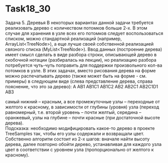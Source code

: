 # Task18_30
Задача 5.	Деревья
В некоторых вариантах данной задачи требуется реализовать дерево с количеством потомков больше 2-х. В этом случае для хранения в узле всех его потомков следует воспользоваться списком, можно стандартной реализаций (например, ArrayList<TreeNode<T>>), а еще лучше своей собственной реализацией связного списка (MyList<TreeNode<T>>). Ввод данных (построение дерева) имеет смысл сделать в виде разбора строки, описывающей дерево в скобочной нотации (разбиралась на лекции), но реализацию разбора потребуется чуть-чуть поправить для поддержки произвольного кол-ва потомков в узле. В этих задачах, вместо рисования дерева на форме можно распечатывать дерево (также может быть на форме - см. примеры) в следующем виде (слева представление дерева, справа пояснение, что это за дерево):
A
  AB1
    AB1C1
    AB1C2
  AB2
    AB2C1
      AB2C1D1
  AB3	

самый нижний – красным, а все промежуточные узлы – переходные от желтого к красному, в зависимости от глубины (уровня) узла (переход равномерный, т.е. второй уровень – почти желтый, середина – оранжевый, узлы на глубине – почти красные (при достаточной высоте дерева).	
Подсказка: необходимо модифицировать какое-то дерево в проекте TreeSamples так, чтобы его узлы содержали и возвращали цвет. Собственно алгоритм состоит из 2-х шагов: вначале найти высоту дерева, далее повторно обойти дерево, устанавливая для каждого узла цвет в соответствии с уровнем узла (пропорционально от желтого к красному).
